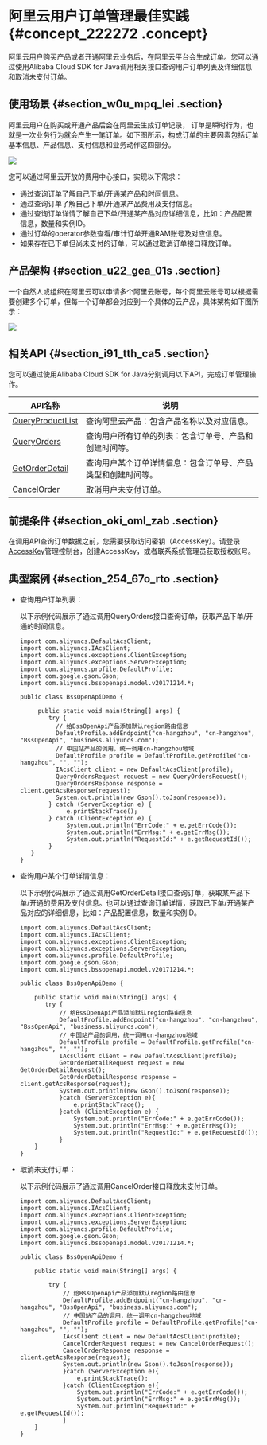 # 阿里云用户订单管理最佳实践 {#concept_222272 .concept}

阿里云用户购买产品或者开通阿里云业务后，在阿里云平台会生成订单。您可以通过使用Alibaba Cloud SDK for Java调用相关接口查询用户订单列表及详细信息和取消未支付订单。

## 使用场景 {#section_w0u_mpq_lei .section}

阿里云用户在购买或开通产品后会在阿里云生成订单记录， 订单是瞬时行为，也就是一次业务行为就会产生一笔订单。如下图所示，构成订单的主要因素包括订单基本信息、产品信息、支付信息和业务动作这四部分。

![](http://static-aliyun-doc.oss-cn-hangzhou.aliyuncs.com/assets/img/189693/155893705646979_zh-CN.png)

您可以通过阿里云开放的费用中心接口，实现以下需求：

-   通过查询订单了解自己下单/开通某产品和时间信息。
-   通过查询订单了解自己下单/开通某产品费用及支付信息。
-   通过查询订单详情了解自己下单/开通某产品对应详细信息，比如：产品配置信息，数量和实例ID。
-   通过订单的operator参数查看/审计订单开通RAM账号及对应信息。
-   如果存在已下单但尚未支付的订单，可以通过取消订单接口释放订单。

## 产品架构 {#section_u22_gea_01s .section}

一个自然人或组织在阿里云可以申请多个阿里云账号，每个阿里云账号可以根据需要创建多个订单，但每一个订单都会对应到一个具体的云产品，具体架构如下图所示：

![](http://static-aliyun-doc.oss-cn-hangzhou.aliyuncs.com/assets/img/189693/155893705646036_zh-CN.png)

## 相关API {#section_i91_tth_ca5 .section}

您可以通过使用Alibaba Cloud SDK for Java分别调用以下API，完成订单管理操作。

|API名称|说明|
|-----|--|
|[QueryProductList](https://help.aliyun.com/document_detail/95984.html?spm=a2c4g.11186623.6.553.54d26b94Fg6uAh)|查询阿里云产品：包含产品名称以及对应信息。|
|[QueryOrders](https://help.aliyun.com/document_detail/89079.html?spm=a2c4g.11174283.6.609.2b515467TptaeA)|查询用户所有订单的列表：包含订单号、产品和创建时间等。|
|[GetOrderDetail](https://help.aliyun.com/document_detail/89084.html?spm=a2c4g.11186623.6.610.7ec3254cePhErA)|查询用户某个订单详情信息：包含订单号、产品类型和创建时间等。|
|[CancelOrder](https://help.aliyun.com/document_detail/113020.html?spm=a2c4g.11186623.6.611.45d555a6iZ9FxO)|取消用户未支付订单。|

## 前提条件 {#section_oki_oml_zab .section}

在调用API查询订单数据之前，您需要获取访问密钥（AccessKey）。请登录[AccessKey](https://usercenter.console.aliyun.com/#/manage/ak)管理控制台，创建AccessKey，或者联系系统管理员获取授权账号。

## 典型案例 {#section_254_67o_rto .section}

-   查询用户订单列表：

    以下示例代码展示了通过调用QueryOrders接口查询订单，获取产品下单/开通的时间信息。

    ``` {#codeblock_ojq_cdw_cov}
    import com.aliyuncs.DefaultAcsClient;
    import com.aliyuncs.IAcsClient;
    import com.aliyuncs.exceptions.ClientException;
    import com.aliyuncs.exceptions.ServerException;
    import com.aliyuncs.profile.DefaultProfile;
    import com.google.gson.Gson;
    import com.aliyuncs.bssopenapi.model.v20171214.*;
    
    public class BssOpenApiDemo {
    
         public static void main(String[] args) {
            try {
              // 给BssOpenApi产品添加默认region路由信息
              DefaultProfile.addEndpoint("cn-hangzhou", "cn-hangzhou", "BssOpenApi", "business.aliyuncs.com");
              // 中国站产品的调用，统一调用cn-hangzhou地域
              DefaultProfile profile = DefaultProfile.getProfile("cn-hangzhou", "", "");
              IAcsClient client = new DefaultAcsClient(profile);
              QueryOrdersRequest request = new QueryOrdersRequest();
              QueryOrdersResponse response = client.getAcsResponse(request);
              System.out.println(new Gson().toJson(response));
            } catch (ServerException e) {
                 e.printStackTrace();
            } catch (ClientException e) {
                 System.out.println("ErrCode:" + e.getErrCode());
                 System.out.println("ErrMsg:" + e.getErrMsg());
                 System.out.println("RequestId:" + e.getRequestId());
            }
       }
    }
    ```

-   查询用户某个订单详情信息：

    以下示例代码展示了通过调用GetOrderDetail接口查询订单，获取某产品下单/开通的费用及支付信息。也可以通过查询订单详情，获取已下单/开通某产品对应的详细信息，比如：产品配置信息，数量和实例ID。

    ``` {#codeblock_hj3_x5v_hcr}
    import com.aliyuncs.DefaultAcsClient;
    import com.aliyuncs.IAcsClient;
    import com.aliyuncs.exceptions.ClientException;
    import com.aliyuncs.exceptions.ServerException;
    import com.aliyuncs.profile.DefaultProfile;
    import com.google.gson.Gson;
    import com.aliyuncs.bssopenapi.model.v20171214.*;
    
    public class BssOpenApiDemo {
    
        public static void main(String[] args) {
           try {
               // 给BssOpenApi产品添加默认region路由信息
               DefaultProfile.addEndpoint("cn-hangzhou", "cn-hangzhou", "BssOpenApi", "business.aliyuncs.com");
               // 中国站产品的调用，统一调用cn-hangzhou地域
               DefaultProfile profile = DefaultProfile.getProfile("cn-hangzhou", "", "");
               IAcsClient client = new DefaultAcsClient(profile);
               GetOrderDetailRequest request = new GetOrderDetailRequest();
               GetOrderDetailResponse response = client.getAcsResponse(request);
               System.out.println(new Gson().toJson(response));
               }catch (ServerException e){
                   e.printStackTrace();
               }catch (ClientException e) {
                   System.out.println("ErrCode:" + e.getErrCode());
                   System.out.println("ErrMsg:" + e.getErrMsg());
                   System.out.println("RequestId:" + e.getRequestId());
               }
        }
    }                    
    ```

-   取消未支付订单：

    以下示例代码展示了通过调用CancelOrder接口释放未支付订单。

    ``` {#codeblock_aew_qv7_z70}
    import com.aliyuncs.DefaultAcsClient;
    import com.aliyuncs.IAcsClient;
    import com.aliyuncs.exceptions.ClientException;
    import com.aliyuncs.exceptions.ServerException;
    import com.aliyuncs.profile.DefaultProfile;
    import com.google.gson.Gson;
    import com.aliyuncs.bssopenapi.model.v20171214.*;
    
    public class BssOpenApiDemo {
    
        public static void main(String[] args) {
    
            try {
                // 给BssOpenApi产品添加默认region路由信息
                DefaultProfile.addEndpoint("cn-hangzhou", "cn-hangzhou", "BssOpenApi", "business.aliyuncs.com");
                // 中国站产品的调用，统一调用cn-hangzhou地域
                DefaultProfile profile = DefaultProfile.getProfile("cn-hangzhou", "", "");
                IAcsClient client = new DefaultAcsClient(profile);
                CancelOrderRequest request = new CancelOrderRequest();
                CancelOrderResponse response = client.getAcsResponse(request);
                System.out.println(new Gson().toJson(response));
                }catch (ServerException e){
                    e.printStackTrace();
                }catch (ClientException e){
                    System.out.println("ErrCode:" + e.getErrCode());
                    System.out.println("ErrMsg:" + e.getErrMsg());
                    System.out.println("RequestId:" + e.getRequestId());
                }
        }
    }
    ```


